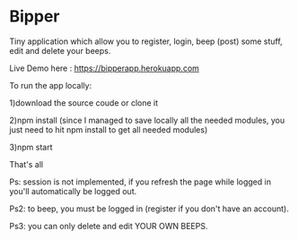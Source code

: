 # Bipper
Tiny application which allow you to register, login, beep (post) some stuff, edit and delete your beeps.

Live Demo here : https://bipperapp.herokuapp.com

To run the app locally:

1)download the source coude or clone it

2)npm install (since I managed to save locally all the needed modules, you just need to hit npm install to get all needed modules)

3)npm start 

That's all

Ps: session is not implemented, if you refresh the page while logged in you'll automatically be logged out.

Ps2: to beep, you must be logged in (register if you don't have an account).

Ps3: you can only delete and edit YOUR OWN BEEPS.

